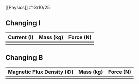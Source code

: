 [[Physics]]
#13/10/25 
## Changing I

| Current (I) | Mass (kg) | Force (N) |
| ----------- | --------- | --------- |
|             |           |           |

## Changing B

| Magnetic Flux Density (Φ) | Mass (kg) | Force (N) |
| ------------------------- | --------- | --------- |
|                           |           |           |
